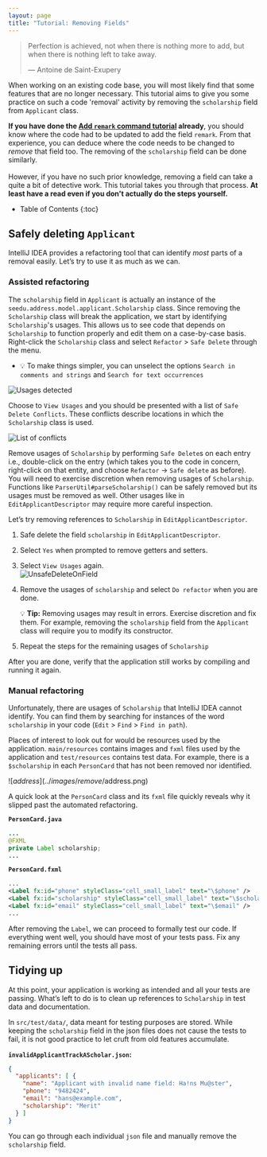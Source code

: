 ```yaml
---
layout: page
title: "Tutorial: Removing Fields"
---
```


> Perfection is achieved, not when there is nothing more to add, but when there is nothing left to take away.
>
> —  Antoine de Saint-Exupery

When working on an existing code base, you will most likely find that some features that are no longer necessary.
This tutorial aims to give you some practice on such a code 'removal' activity by removing the `scholarship` field from `Applicant` class.

<div markdown="span" class="alert alert-success">

**If you have done the [Add `remark` command tutorial](AddRemark.html)  already**, you should know where the code had to be updated to add the field `remark`. From that experience, you can deduce where the code needs to be changed to _remove_ that field too. The removing of the `scholarship` field can be done similarly.
<br>
<br>
However, if you have no such prior knowledge, removing a field can take a quite a bit of detective work. This tutorial takes you through that process. **At least have a read even if you don't actually do the steps yourself.**
</div>


* Table of Contents
{:toc}

## Safely deleting `Applicant`

IntelliJ IDEA provides a refactoring tool that can identify *most* parts of a removal easily. Let’s try to use it as much as we can.

### Assisted refactoring

The `scholarship` field in `Applicant` is actually an instance of the `seedu.address.model.applicant.Scholarship` class. Since removing the `Scholarship` class will break the application, we start by identifying `Scholarship`'s usages. This allows us to see code that depends on `Scholarship` to function properly and edit them on a case-by-case basis. Right-click the `Scholarship` class and select `Refactor` \> `Safe Delete` through the menu.
* :bulb: To make things simpler, you can unselect the options `Search in comments and strings` and `Search for text occurrences`

![Usages detected](../images/remove/UnsafeDelete.png)

Choose to `View Usages` and you should be presented with a list of `Safe Delete Conflicts`. These conflicts describe locations in which the `Scholarship` class is used.

![List of conflicts](../images/remove/SafeDeleteConflicts.png)

Remove usages of `Scholarship` by performing `Safe Delete`s on each entry i.e., double-click on the entry (which takes you to the code in concern, right-click on that entity, and choose `Refactor` -> `Safe delete` as before). You will need to exercise discretion when removing usages of `Scholarship`. Functions like `ParserUtil#parseScholarship()` can be safely removed but its usages must be removed as well. Other usages like in `EditApplicantDescriptor` may require more careful inspection.

Let’s try removing references to `Scholarship` in `EditApplicantDescriptor`.

1. Safe delete the field `scholarship` in `EditApplicantDescriptor`.

1. Select `Yes` when prompted to remove getters and setters.

1. Select `View Usages` again.<br>
   ![UnsafeDeleteOnField](../images/remove/UnsafeDeleteOnField.png)

1. Remove the usages of `scholarship` and select `Do refactor` when you are done.

   <div markdown="span" class="alert alert-primary">

   :bulb: **Tip:** Removing usages may result in errors. Exercise discretion and fix them. For example, removing the `scholarship` field from the `Applicant` class will require you to modify its constructor.
   </div>

1. Repeat the steps for the remaining usages of `Scholarship`

After you are done, verify that the application still works by compiling and running it again.

### Manual refactoring

Unfortunately, there are usages of `Scholarship` that IntelliJ IDEA cannot identify. You can find them by searching for instances of the word `scholarship` in your code (`Edit` \> `Find` \> `Find in path`).

Places of interest to look out for would be resources used by the application. `main/resources` contains images and `fxml` files used by the application and `test/resources` contains test data. For example, there is a `$scholarship` in each `PersonCard` that has not been removed nor identified.

![$address](../images/remove/$address.png)

A quick look at the `PersonCard` class and its `fxml` file quickly reveals why it slipped past the automated refactoring.

**`PersonCard.java`**

``` java
...
@FXML
private Label scholarship;
...
```

**`PersonCard.fxml`**

``` xml
...
<Label fx:id="phone" styleClass="cell_small_label" text="\$phone" />
<Label fx:id="scholarship" styleClass="cell_small_label" text="\$scholarship" />
<Label fx:id="email" styleClass="cell_small_label" text="\$email" />
...
```

After removing the `Label`, we can proceed to formally test our code. If everything went well, you should have most of your tests pass. Fix any remaining errors until the tests all pass.

## Tidying up

At this point, your application is working as intended and all your tests are passing. What’s left to do is to clean up references to `Scholarship` in test data and documentation.

In `src/test/data/`, data meant for testing purposes are stored. While keeping the `scholarship` field in the json files does not cause the tests to fail, it is not good practice to let cruft from old features accumulate.

**`invalidApplicantTrackAScholar.json`:**

```json
{
  "applicants": [ {
    "name": "Applicant with invalid name field: Ha!ns Mu@ster",
    "phone": "9482424",
    "email": "hans@example.com",
    "scholarship": "Merit"
  } ]
}
```

You can go through each individual `json` file and manually remove the `scholarship` field.
